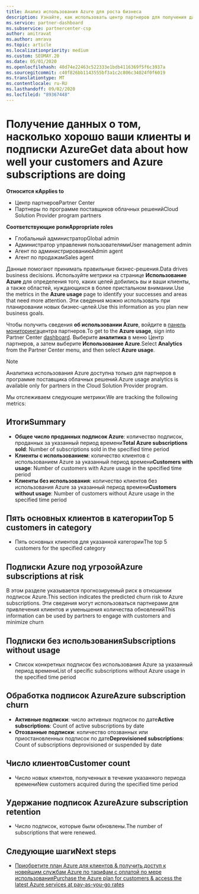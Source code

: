 ```yaml
---
title: Анализ использования Azure для роста бизнеса
description: Узнайте, как использовать центр партнеров для получения данных об использовании подписок Azure ваших клиентов.
ms.service: partner-dashboard
ms.subservice: partnercenter-csp
author: amitravat
ms.author: amrava
ms.topic: article
ms.localizationpriority: medium
ms.custom: SEOMAY.20
ms.date: 05/01/2020
ms.openlocfilehash: 40d74e22463c522333e1bdb4116369f5f6c3937a
ms.sourcegitcommit: c40f826bb1143555bf3a1c2c806c34024f0f6019
ms.translationtype: MT
ms.contentlocale: ru-RU
ms.lasthandoff: 09/02/2020
ms.locfileid: "89367448"
---
```

# <a name="get-data-about-how-well-your-customers-and-azure-subscriptions-are-doing"></a><span data-ttu-id="c6879-103">Получение данных о том, насколько хорошо ваши клиенты и подписки Azure</span><span class="sxs-lookup"><span data-stu-id="c6879-103">Get data about how well your customers and Azure subscriptions are doing</span></span>

<span data-ttu-id="c6879-104">**Относится к**</span><span class="sxs-lookup"><span data-stu-id="c6879-104">**Applies to**</span></span>

- <span data-ttu-id="c6879-105">Центр партнеров</span><span class="sxs-lookup"><span data-stu-id="c6879-105">Partner Center</span></span>
- <span data-ttu-id="c6879-106">Партнеры по программе поставщиков облачных решений</span><span class="sxs-lookup"><span data-stu-id="c6879-106">Cloud Solution Provider program partners</span></span>

<span data-ttu-id="c6879-107">**Соответствующие роли**</span><span class="sxs-lookup"><span data-stu-id="c6879-107">**Appropriate roles**</span></span>

- <span data-ttu-id="c6879-108">Глобальный администратор</span><span class="sxs-lookup"><span data-stu-id="c6879-108">Global admin</span></span>
- <span data-ttu-id="c6879-109">Администратор управления пользователями</span><span class="sxs-lookup"><span data-stu-id="c6879-109">User management admin</span></span>
- <span data-ttu-id="c6879-110">Агент по администрированию</span><span class="sxs-lookup"><span data-stu-id="c6879-110">Admin agent</span></span>
- <span data-ttu-id="c6879-111">Агент по продажам</span><span class="sxs-lookup"><span data-stu-id="c6879-111">Sales agent</span></span>

<span data-ttu-id="c6879-112">Данные помогают принимать правильные бизнес-решения.</span><span class="sxs-lookup"><span data-stu-id="c6879-112">Data drives business decisions.</span></span> <span data-ttu-id="c6879-113">Используйте метрики на странице **Использование Azure** для определения того, каких целей добились вы и ваши клиенты, а также областей, нуждающихся в более пристальном внимании.</span><span class="sxs-lookup"><span data-stu-id="c6879-113">Use the metrics in the **Azure usage** page to identify your successes and areas that need more attention.</span></span> <span data-ttu-id="c6879-114">Эти сведения можно использовать при планировании новых бизнес-целей.</span><span class="sxs-lookup"><span data-stu-id="c6879-114">Use this information as you plan new business goals.</span></span>

<span data-ttu-id="c6879-115">Чтобы получить сведения **об использовании Azure**, войдите в [панель мониторинга](https:/partner.microsoft.com/dashboard)центра партнеров.</span><span class="sxs-lookup"><span data-stu-id="c6879-115">To get to the **Azure usage**, sign into Partner Center [dashboard](https:/partner.microsoft.com/dashboard).</span></span> <span data-ttu-id="c6879-116">Выберите **аналитика** в меню Центр партнеров, а затем выберите **Использование Azure**.</span><span class="sxs-lookup"><span data-stu-id="c6879-116">Select **Analytics** from the Partner Center menu, and then select **Azure usage**.</span></span>

> [!NOTE]
> <span data-ttu-id="c6879-117">Аналитика использования Azure доступна только для партнеров в программе поставщика облачных решений.</span><span class="sxs-lookup"><span data-stu-id="c6879-117">Azure usage analytics is available only for partners in the Cloud Solution Provider program.</span></span>

<span data-ttu-id="c6879-118">Мы отслеживаем следующие метрики:</span><span class="sxs-lookup"><span data-stu-id="c6879-118">We are tracking the following metrics:</span></span>

## <a name="summary"></a><span data-ttu-id="c6879-119">Итоги</span><span class="sxs-lookup"><span data-stu-id="c6879-119">Summary</span></span>

- <span data-ttu-id="c6879-120">**Общее число проданных подписок Azure**: количество подписок, проданных за указанный период времени</span><span class="sxs-lookup"><span data-stu-id="c6879-120">**Total Azure subscriptions sold**: Number of subscriptions sold in the specified time period</span></span>  
- <span data-ttu-id="c6879-121">**Клиенты с использованием**: количество клиентов с использованием Azure за указанный период времени</span><span class="sxs-lookup"><span data-stu-id="c6879-121">**Customers with usage**: Number of customers with Azure usage in the specified time period</span></span>  
- <span data-ttu-id="c6879-122">**Клиенты без использования**: количество клиентов без использования Azure за указанный период времени</span><span class="sxs-lookup"><span data-stu-id="c6879-122">**Customers without usage**: Number of customers without Azure usage in the specified time period</span></span>  

## <a name="top-5-customers-in-category"></a><span data-ttu-id="c6879-123">Пять основных клиентов в категории</span><span class="sxs-lookup"><span data-stu-id="c6879-123">Top 5 customers in category</span></span>

- <span data-ttu-id="c6879-124">Пять основных клиентов для указанной категории</span><span class="sxs-lookup"><span data-stu-id="c6879-124">The top 5 customers for the specified category</span></span>  

## <a name="azure-subscriptions-at-risk"></a><span data-ttu-id="c6879-125">Подписки Azure под угрозой</span><span class="sxs-lookup"><span data-stu-id="c6879-125">Azure subscriptions at risk</span></span>

<span data-ttu-id="c6879-126">В этом разделе указывается прогнозируемый риск в отношении подписок Azure.</span><span class="sxs-lookup"><span data-stu-id="c6879-126">This section indicates the predicted churn risk to Azure subscriptions.</span></span> <span data-ttu-id="c6879-127">Эти сведения могут использоваться партнерами для привлечения клиентов и уменьшения количества обновлений</span><span class="sxs-lookup"><span data-stu-id="c6879-127">This information can be used by partners to engage with customers and minimize churn</span></span>

## <a name="subscriptions-without-usage"></a><span data-ttu-id="c6879-128">Подписки без использования</span><span class="sxs-lookup"><span data-stu-id="c6879-128">Subscriptions without usage</span></span>

- <span data-ttu-id="c6879-129">Список конкретных подписок без использования Azure за указанный период времени</span><span class="sxs-lookup"><span data-stu-id="c6879-129">List of specific subscriptions without Azure usage in the specified time period</span></span>  

## <a name="azure-subscription-churn"></a><span data-ttu-id="c6879-130">Обработка подписок Azure</span><span class="sxs-lookup"><span data-stu-id="c6879-130">Azure subscription churn</span></span>

- <span data-ttu-id="c6879-131">**Активные подписки**: число активных подписок по дате</span><span class="sxs-lookup"><span data-stu-id="c6879-131">**Active subscriptions**: Count of active subscriptions by date</span></span>  
- <span data-ttu-id="c6879-132">**Отозванные подписки**: количество отозванных или приостановленных подписок по дате</span><span class="sxs-lookup"><span data-stu-id="c6879-132">**Deprovisioned subscriptions**: Count of subscriptions deprovisioned or suspended by date</span></span>  

## <a name="customer-count"></a><span data-ttu-id="c6879-133">Число клиентов</span><span class="sxs-lookup"><span data-stu-id="c6879-133">Customer count</span></span>

- <span data-ttu-id="c6879-134">Число новых клиентов, полученных в течение указанного периода времени</span><span class="sxs-lookup"><span data-stu-id="c6879-134">New customers acquired during the specified time period</span></span>  

## <a name="azure-subscription-retention"></a><span data-ttu-id="c6879-135">Удержание подписок Azure</span><span class="sxs-lookup"><span data-stu-id="c6879-135">Azure subscription retention</span></span>

- <span data-ttu-id="c6879-136">Число подписок, которые были обновлены.</span><span class="sxs-lookup"><span data-stu-id="c6879-136">The number of subscriptions that were renewed.</span></span>

 ## <a name="next-steps"></a><span data-ttu-id="c6879-137">Следующие шаги</span><span class="sxs-lookup"><span data-stu-id="c6879-137">Next steps</span></span>

- [<span data-ttu-id="c6879-138">Приобретите план Azure для клиентов & получить доступ к новейшим службам Azure по тарифам с оплатой по мере использования</span><span class="sxs-lookup"><span data-stu-id="c6879-138">Purchase the Azure plan for customers & access the latest Azure services at pay-as-you-go rates</span></span>](purchase-azure-plan.md)
